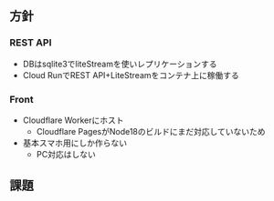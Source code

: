 ## 方針
### REST API
- DBはsqlite3でliteStreamを使いレプリケーションする
- Cloud RunでREST API+LiteStreamをコンテナ上に稼働する
### Front
- Cloudflare Workerにホスト
  - Cloudflare PagesがNode18のビルドにまだ対応していないため
- 基本スマホ用にしか作らない
  - PC対応はしない
## 課題
